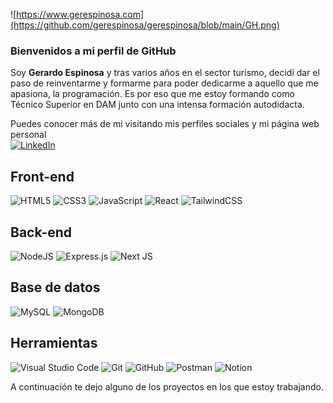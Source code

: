 ![https://www.gerespinosa.com](https://github.com/gerespinosa/gerespinosa/blob/main/GH.png)

### Bienvenidos a mi perfil de GitHub
Soy <b>Gerardo Espinosa</b> y tras varios años en el sector turismo, decidí dar el paso de reinventarme y formarme para poder dedicarme a aquello que me apasiona, la programación. 
Es por eso que me estoy formando como Técnico Superior en DAM junto con una intensa formación autodidacta. 

Puedes conocer más de mi visitando mis perfiles sociales y mi página web personal <br>
<a href=https://www.linkedin.com/in/gerardoespinosat/>![LinkedIn](https://img.shields.io/badge/linkedin-%230077B5.svg?style=for-the-badge&logo=linkedin&logoColor=white)</a>
<a href='https://www.gerespinosa.com' target="_blank"><img alt='' src='https://img.shields.io/badge/MI_WEB-100000?style=for-the-badge&logo=&logoColor=white&labelColor=FDAD0B&color=FDAD0B'/></a>
<br>

## Front-end
![HTML5](https://img.shields.io/badge/html5-%23E34F26.svg?style=for-the-badge&logo=html5&logoColor=white)
![CSS3](https://img.shields.io/badge/css3-%231572B6.svg?style=for-the-badge&logo=css3&logoColor=white)
![JavaScript](https://img.shields.io/badge/javascript-%23323330.svg?style=for-the-badge&logo=javascript&logoColor=%23F7DF1E)
![React](https://img.shields.io/badge/react-%2320232a.svg?style=for-the-badge&logo=react&logoColor=%2361DAFB)
![TailwindCSS](https://img.shields.io/badge/tailwindcss-%2338B2AC.svg?style=for-the-badge&logo=tailwind-css&logoColor=white)
<br>
## Back-end
![NodeJS](https://img.shields.io/badge/node.js-6DA55F?style=for-the-badge&logo=node.js&logoColor=white)
![Express.js](https://img.shields.io/badge/express.js-%23404d59.svg?style=for-the-badge&logo=express&logoColor=%2361DAFB)
![Next JS](https://img.shields.io/badge/Next-black?style=for-the-badge&logo=next.js&logoColor=white)
<br>
## Base de datos
![MySQL](https://img.shields.io/badge/mysql-%2300f.svg?style=for-the-badge&logo=mysql&logoColor=white)
![MongoDB](https://img.shields.io/badge/MongoDB-%234ea94b.svg?style=for-the-badge&logo=mongodb&logoColor=white)
<br>
## Herramientas
![Visual Studio Code](https://img.shields.io/badge/Visual%20Studio%20Code-0078d7.svg?style=for-the-badge&logo=visual-studio-code&logoColor=white)
![Git](https://img.shields.io/badge/git-%23F05033.svg?style=for-the-badge&logo=git&logoColor=white)
![GitHub](https://img.shields.io/badge/github-%23121011.svg?style=for-the-badge&logo=github&logoColor=white)
![Postman](https://img.shields.io/badge/Postman-FF6C37?style=for-the-badge&logo=postman&logoColor=white)
![Notion](https://img.shields.io/badge/Notion-%23000000.svg?style=for-the-badge&logo=notion&logoColor=white)

A continuación te dejo alguno de los proyectos en los que estoy trabajando. 

